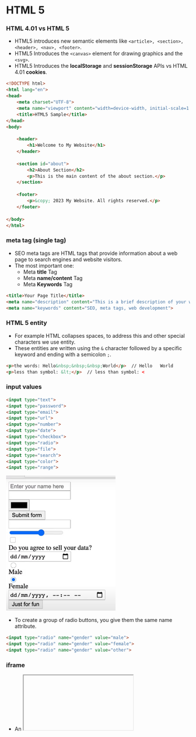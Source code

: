 # HTML 5
### HTML 4.01 vs HTML 5
- HTML5 introduces new semantic elements like ```<article>, <section>, <header>, <nav>, <footer>```.
- HTML5 Introduces the ```<canvas>``` element for drawing graphics and the ```<svg>```.
- HTML5 Introduces the **localStorage** and **sessionStorage** APIs vs HTML 4.01 **cookies**.
```html
<!DOCTYPE html>
<html lang="en">
<head>
    <meta charset="UTF-8">
    <meta name="viewport" content="width=device-width, initial-scale=1.0">
    <title>HTML5 Sample</title>
</head>
<body>

    <header>
        <h1>Welcome to My Website</h1>
    </header>

    <section id="about">
        <h2>About Section</h2>
        <p>This is the main content of the about section.</p>
    </section>

    <footer>
        <p>&copy; 2023 My Website. All rights reserved.</p>
    </footer>

</body>
</html>
```
### meta tag (single tag)
- SEO meta tags are HTML tags that provide information about a web page to search engines and website visitors.
- The most important one:
  - Meta **title** Tag
  - Meta **name/content** Tag
  - Meta **Keywords** Tag
```html
<title>Your Page Title</title>
<meta name="description" content="This is a brief description of your webpage.">
<meta name="keywords" content="SEO, meta tags, web development">
```
### HTML 5 entity
- For example HTML collapses spaces, to address this and other special characters we use entity.
- These entities are written using the ```&``` character followed by a specific keyword and ending with a semicolon ```;```.
```html
<p>the words: Hello&nbsp;&nbsp;&nbsp;World</p>  // Hello   World
<p>less than symbol: &lt;</p>  // less than symbol: <
```
### input values
```html
<input type="text">
<input type="password">
<input type="email">
<input type="url">
<input type="number">
<input type="date">
<input type="checkbox">
<input type="radio">
<input type="file">
<input type="search">
<input type="color">
<input type="range">
```
<img src="../Pics/input.jpg" width="300">

- To create a group of radio buttons, you give them the same name attribute.
```html
<input type="radio" name="gender" value="male">
<input type="radio" name="gender" value="female">
<input type="radio" name="gender" value="other">
```
    
### iframe
- An <iframe> (inline frame) is an HTML element that allows you to embed another websites within the current HTML document.
```html
    <iframe
      src="https://www.example.com"
      width="600"
      height="400"
      frameborder="5px"
    ></iframe>
    <iframe
      width="800"
      height="800"
      src="https://www.youtube.com/embed/kfyW8rdzieo?si=Chj_LSsFg01BA-W-"
      title="YouTube video player"
      frameborder="0"
      allow="accelerometer; autoplay; clipboard-write; encrypted-media; gyroscope; picture-in-picture; web-share"
      allowfullscreen
    ></iframe>
```
    
### &lt;pre&gt; tag
- text inside a ```<pre>``` element is displayed in a way that preserves both spaces and line breaks.
    
### Table
- ```<table><thead><tbody>```: Encloses the entire **table/header/body** structure.
- ```<tr>```: Defines a table **row**.
- ```<th>```: Defines a table **header** cell (bold and centered by default).
- ```<td>```: Defines a table **data** cell.
- ```colSpan```: It allows you to **merge multiple cells** horizontally to create a single cell.
```html
<table>
  <caption>Fruit Prices</caption>
  <thead>
    <tr>
      <th>Fruit</th>
      <th>Number</th>
      <th>Price</th>
    </tr>
  </thead>
  <tbody>
    <tr>
      <td>Apple</td>
      <td>10</td>
      <td>$1.50</td>
    </tr>
    <tr>
      <td>Banana</td>
      <td>5</td>
      <td>$0.75</td>
    </tr>
    <tr>
      <td colSpan={2}>Total</td>
      <td>$2.25</td>
    </tr>
  </tbody>
</table>
```
